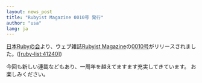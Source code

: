 ```yaml
---
layout: news_post
title: "Rubyist Magazine 0010号 発行"
author: "usa"
lang: ja
---
```


[日本Rubyの会][1]より、ウェブ雑誌[Rubyist
Magazine][2]の[0010号][3]がリリースされました。([\[ruby-list:41240\]][4])

今回も新しい連載などもあり、一周年を越えてますます充実してきています。 お楽しみください。



[1]: http://jp.rubyist.net/
[2]: http://jp.rubyist.net/magazine/
[3]: http://jp.rubyist.net/magazine/?0010
[4]: https://blade.ruby-lang.org/ruby-list/41240
